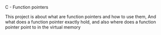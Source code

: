 C - Function pointers

This project is about what are function pointers and how to use them,
And what does a function pointer exactly hold, and also where does a function
pointer point to in the virtual memory
